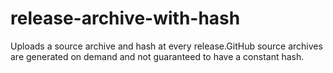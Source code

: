 # release-archive-with-hash
Uploads a source archive and hash at every release.GitHub source archives are generated on demand and not guaranteed to have a constant hash.
